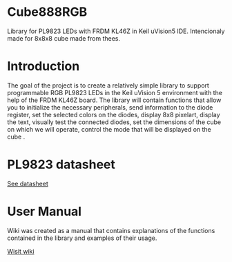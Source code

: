 # Cube888RGB
Library for PL9823 LEDs with FRDM KL46Z in Keil uVision5 IDE. Intencionaly made for 8x8x8 cube made from thees.

# Introduction
The goal of the project is to create a relatively simple library to support programmable RGB PL9823 LEDs in the Keil uVision 5 environment with the help of the FRDM KL46Z board. The library will contain functions that allow you to initialize the necessary peripherals, send information to the diode register, set the selected colors on the diodes, display 8x8 pixelart, display the text, visually test the connected diodes, set the dimensions of the cube on which we will operate, control the mode that will be displayed on the cube .

# PL9823 datasheet

[See datasheet](https://cdn.instructables.com/ORIG/FW0/YN1X/IHDUL683/FW0YN1XIHDUL683.pdf)
 
# User Manual

Wiki was created as a manual that contains explanations of the functions contained in the library and examples of their usage.

[Wisit wiki](https://github.com/Brewqser/Cube888RGB.wiki.git)
